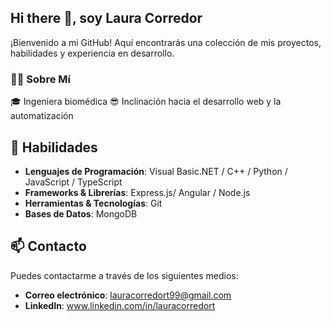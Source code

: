 ## Hi there 👋, soy Laura Corredor

¡Bienvenido a mi GitHub! Aquí encontrarás una colección de mis proyectos, habilidades y experiencia en desarrollo.

### 🧑‍💻 Sobre Mí

🎓 Ingeniera biomédica
😎 Inclinación hacia el desarrollo web y la automatización

## 🚀 Habilidades

- **Lenguajes de Programación**: Visual Basic.NET / C++ / Python / JavaScript / TypeScript
- **Frameworks & Librerías**: Express.js/ Angular / Node.js
- **Herramientas & Tecnologías**: Git
- **Bases de Datos**: MongoDB

## 📫 Contacto 

Puedes contactarme a través de los siguientes medios:
- **Correo electrónico**: lauracorredort99@gmail.com
- **LinkedIn**: www.linkedin.com/in/lauracorredort

<!--
**Lauraaact/Lauraaact** is a ✨ _special_ ✨ repository because its `README.md` (this file) appears on your GitHub profile.

Here are some ideas to get you started:

- 🔭 I’m currently working on ...
- 🌱 I’m currently learning ...
- 👯 I’m looking to collaborate on ...
- 🤔 I’m looking for help with ...
- 💬 Ask me about ...
- 📫 How to reach me: ...
- 😄 Pronouns: ...
- ⚡ Fun fact: ...
-->

